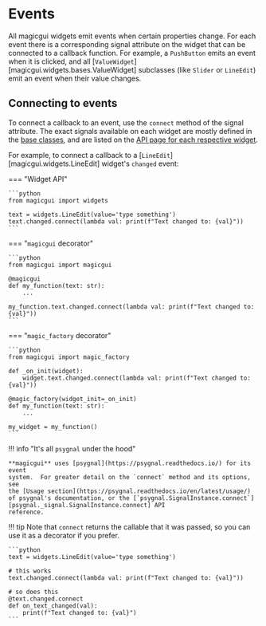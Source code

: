 # Events

All magicgui widgets emit events when certain properties change.  For each event
there is a corresponding signal attribute on the widget that can be connected to
a callback function. For example, a `PushButton` emits an event when it is
clicked, and all [`ValueWidget`][magicgui.widgets.bases.ValueWidget] subclasses
(like `Slider` or `LineEdit`) emit an event when their value changes.

## Connecting to events

To connect a callback to an event, use the `connect` method of the signal
attribute.  The exact signals available on each widget are mostly defined in
the [base classes](api/widgets/bases.md), and are listed on the [API page
for each respective widget](api/widgets/index.md).


For example, to connect a callback to a [`LineEdit`][magicgui.widgets.LineEdit]
widget's `changed` event:

=== "Widget API"

    ```python
    from magicgui import widgets

    text = widgets.LineEdit(value='type something')
    text.changed.connect(lambda val: print(f"Text changed to: {val}"))
    ```

=== "`magicgui` decorator"

    ```python
    from magicgui import magicgui

    @magicgui
    def my_function(text: str):
        ...

    my_function.text.changed.connect(lambda val: print(f"Text changed to: {val}"))
    ```

=== "`magic_factory` decorator"

    ```python
    from magicgui import magic_factory

    def _on_init(widget):
        widget.text.changed.connect(lambda val: print(f"Text changed to: {val}"))

    @magic_factory(widget_init=_on_init)
    def my_function(text: str):
        ...

    my_widget = my_function()
    ```

!!! info  "It's all `psygnal` under the hood"

    **magicgui** uses [psygnal](https://psygnal.readthedocs.io/) for its event
    system.  For greater detail on the `connect` method and its options, see
    the [Usage section](https://psygnal.readthedocs.io/en/latest/usage/)
    of psygnal's documentation, or the [`psygnal.SignalInstance.connect`][psygnal._signal.SignalInstance.connect] API
    reference.

!!! tip
    Note that `connect` returns the callable that it was passed, so you can
    use it as a decorator if you prefer.

    ```python
    text = widgets.LineEdit(value='type something')

    # this works
    text.changed.connect(lambda val: print(f"Text changed to: {val}"))

    # so does this
    @text.changed.connect
    def on_text_changed(val):
        print(f"Text changed to: {val}")
    ```
